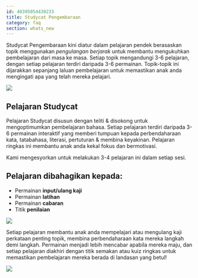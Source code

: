 ```yaml
---
id: 40395054430233
title: Studycat Pengembaraan
category: faq
section: whats_new
---
```

Studycat Pengembaraan kini diatur dalam pelajaran pendek berasaskan topik menggunakan *pengulangan berjarak* untuk membantu mengukuhkan pembelajaran dari masa ke masa. Setiap topik mengandungi 3-6 pelajaran, dengan setiap pelajaran terdiri daripada 3-6 permainan. Topik-topik ini dijarakkan sepanjang laluan pembelajaran untuk memastikan anak anda mengingati apa yang telah mereka pelajari.

![](https://help.studycat.com/hc/article_attachments/40395054421145)

## Pelajaran Studycat

Pelajaran Studycat disusun dengan teliti & disokong untuk mengoptimumkan pembelajaran bahasa. Setiap pelajaran terdiri daripada 3-6 permainan interaktif yang memberi tumpuan kepada perbendaharaan kata, tatabahasa, literasi, pertuturan & membina keyakinan. Pelajaran ringkas ini membantu anak anda kekal fokus dan bermotivasi.

Kami mengesyorkan untuk melakukan 3-4 pelajaran ini dalam setiap sesi.

## Pelajaran dibahagikan kepada:

- Permainan **input/ulang kaji**
- Permainan **latihan**
- Permainan **cabaran**
- Titik **penilaian**

![](https://help.studycat.com/hc/article_attachments/40396315316121)

Setiap pelajaran membantu anak anda mempelajari atau mengulang kaji perkataan penting topik, membina perbendaharaan kata mereka langkah demi langkah. Permainan menjadi lebih mencabar apabila mereka maju, dan setiap pelajaran diakhiri dengan titik semakan atau kuiz ringkas untuk memastikan pembelajaran mereka berada di landasan yang betul!

![](https://help.studycat.com/hc/article_attachments/40396294306841)

